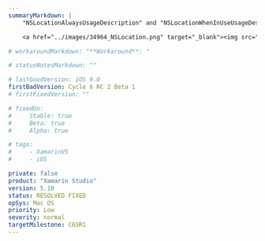```yaml
---
summaryMarkdown: |
    "NSLocationAlwaysUsageDescription" and "NSLocationWhenInUseUsageDescription" in the `Info.plist` source editor are inconsistent with the other names. They will be corrected to "Location Always Usage Description" and "Location When In Use Usage Description" in an upcoming version.

    <a href="../images/34964_NSLocation.png" target="_blank"><img src="../images/34964_NSLocation.png" width="382" height="102" /></a>

# workaroundMarkdown: "**Workaround**: "

# statusNotesMarkdown: ""

# lastGoodVersion: iOS 9.0
firstBadVersion: Cycle 6 RC 2 Beta 1
# firstFixedVersion: ""

# fixedOn:
#     Stable: true
#     Beta: true
#     Alpha: true

# tags:
#     - XamarinVS
#     - iOS

private: false
product: "Xamarin Studio"
version: 5.10
status: RESOLVED FIXED
opSys: Mac OS
priority: Low
severity: normal
targetMilestone: C6SR1
---
```

